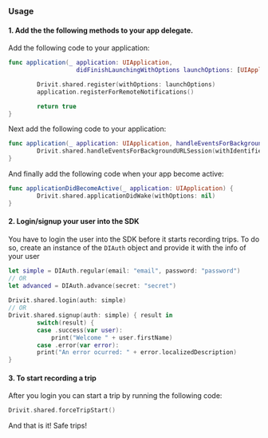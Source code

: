 ### Usage

#### 1. Add the the following methods to your app delegate.
Add the following code to your application:
```swift
func application(_ application: UIApplication,
                   didFinishLaunchingWithOptions launchOptions: [UIApplicationLaunchOptionsKey: Any]?) -> Bool {

        Drivit.shared.register(withOptions: launchOptions)
        application.registerForRemoteNotifications()

        return true
}
```
Next add the following code to your application:
```swift
func application(_ application: UIApplication, handleEventsForBackgroundURLSession identifier: String, completionHandler: @escaping () -> Void) {
        Drivit.shared.handleEventsForBackgroundURLSession(withIdentifier: identifier, completion: completionHandler)
}
```

And finally add the following code when your app become active:
```swift
func applicationDidBecomeActive(_ application: UIApplication) {
        Drivit.shared.applicationDidWake(withOptions: nil)
}
```

#### 2. Login/signup your user into the SDK
You have to login the user into the SDK before it starts recording trips. To do so, create an instance of the ```DIAuth``` object and provide it with the info of your user

```swift
let simple = DIAuth.regular(email: "email", password: "password")
// OR
let advanced = DIAuth.advance(secret: "secret")
            
Drivit.shared.login(auth: simple)
// OR
Drivit.shared.signup(auth: simple) { result in                
        switch(result) {
        case .success(var user): 
            print("Welcome " + user.firstName)
        case .error(var error): 
        print("An error ocurred: " + error.localizedDescription)
}
```

#### 3. To start recording a trip
After you login you can start a trip by running the following code:
```swift
Drivit.shared.forceTripStart()
```

And that is it! Safe trips!